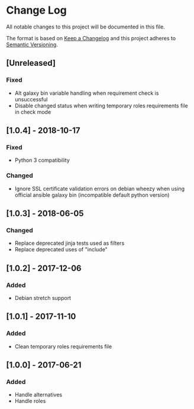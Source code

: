 # Change Log
All notable changes to this project will be documented in this file.

The format is based on [Keep a Changelog](http://keepachangelog.com/)
and this project adheres to [Semantic Versioning](http://semver.org/).

## [Unreleased]
### Fixed
- Alt galaxy bin variable handling when requirement check is unsuccessful
- Disable changed status when writing temporary roles requirements file in check mode

## [1.0.4] - 2018-10-17
### Fixed
- Python 3 compatibility

### Changed
- Ignore SSL certificate validation errors on debian wheezy when using
  official ansible galaxy bin (incompatible default python version)

## [1.0.3] - 2018-06-05
### Changed
- Replace deprecated jinja tests used as filters
- Replace deprecated uses of "include"

## [1.0.2] - 2017-12-06
### Added
- Debian stretch support

## [1.0.1] - 2017-11-10
### Added
- Clean temporary roles requirements file

## [1.0.0] - 2017-06-21
### Added
- Handle alternatives
- Handle roles
